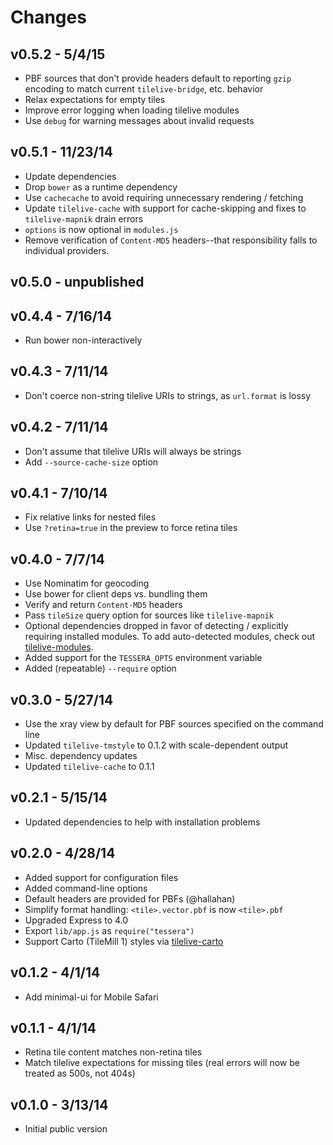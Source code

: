 # Changes

## v0.5.2 - 5/4/15

* PBF sources that don't provide headers default to reporting `gzip` encoding
  to match current `tilelive-bridge`, etc. behavior
* Relax expectations for empty tiles
* Improve error logging when loading tilelive modules
* Use `debug` for warning messages about invalid requests

## v0.5.1 - 11/23/14

* Update dependencies
* Drop `bower` as a runtime dependency
* Use `cachecache` to avoid requiring unnecessary rendering / fetching
* Update `tilelive-cache` with support for cache-skipping and fixes to
  `tilelive-mapnik` drain errors
* `options` is now optional in `modules.js`
* Remove verification of `Content-MD5` headers--that responsibility falls to
  individual providers.

## v0.5.0 - unpublished

## v0.4.4 - 7/16/14

* Run bower non-interactively

## v0.4.3 - 7/11/14

* Don't coerce non-string tilelive URIs to strings, as `url.format` is lossy

## v0.4.2 - 7/11/14

* Don't assume that tilelive URIs will always be strings
* Add `--source-cache-size` option

## v0.4.1 - 7/10/14

* Fix relative links for nested files
* Use `?retina=true` in the preview to force retina tiles

## v0.4.0 - 7/7/14

* Use Nominatim for geocoding
* Use bower for client deps vs. bundling them
* Verify and return `Content-MD5` headers
* Pass `tileSize` query option for sources like `tilelive-mapnik`
* Optional dependencies dropped in favor of detecting / explicitly requiring
  installed modules. To add auto-detected modules, check out
  [tilelive-modules](https://github.com/mojodna/tilelive-modules).
* Added support for the `TESSERA_OPTS` environment variable
* Added (repeatable) `--require` option

## v0.3.0 - 5/27/14

* Use the xray view by default for PBF sources specified on the command line
* Updated `tilelive-tmstyle` to 0.1.2 with scale-dependent output
* Misc. dependency updates
* Updated `tilelive-cache` to 0.1.1

## v0.2.1 - 5/15/14

* Updated dependencies to help with installation problems

## v0.2.0 - 4/28/14

* Added support for configuration files
* Added command-line options
* Default headers are provided for PBFs (@hallahan)
* Simplify format handling: `<tile>.vector.pbf` is now `<tile>.pbf`
* Upgraded Express to 4.0
* Export `lib/app.js` as `require("tessera")`
* Support Carto (TileMill 1) styles via
  [tilelive-carto](https://github.com/mojodna/tilelive-carto)

## v0.1.2 - 4/1/14

* Add minimal-ui for Mobile Safari

## v0.1.1 - 4/1/14

* Retina tile content matches non-retina tiles
* Match tilelive expectations for missing tiles (real errors will now be treated as
  500s, not 404s)

## v0.1.0 - 3/13/14

* Initial public version
